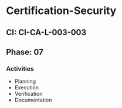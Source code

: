# Certification-Security

## CI: CI-CA-L-003-003
## Phase: 07

### Activities
- Planning
- Execution
- Verification
- Documentation

